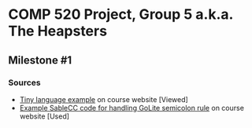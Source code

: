 # COMP 520 Project, Group 5 a.k.a. The Heapsters

## Milestone #1

### Sources

* [Tiny language example](http://www.sable.mcgill.ca/~hendren/520/2016/tiny/) on course website [Viewed]
* [Example SableCC code for handling GoLite semicolon rule](http://www.sable.mcgill.ca/~hendren/520/2016/semicolon-test/) on course website [Used]
